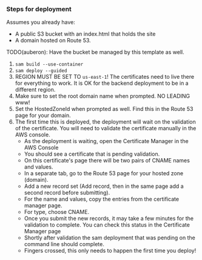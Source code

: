 ### Steps for deployment

Assumes you already have:
- A public S3 bucket with an index.html that holds the site
- A domain hosted on Route 53.

TODO(auberon): Have the bucket be managed by this template as well.

1. `sam build --use-container`
1. `sam deploy --guided`
1. REGION MUST BE SET TO `us-east-1`! The certificates need to live there for everything to work. It is OK for the backend deployment to be in a different region.
1. Make sure to set the root domain name when prompted. NO LEADING www!
1. Set the HostedZoneId when prompted as well. Find this in the Route 53 page for your domain.
1. The first time this is deployed, the deployment will wait on the validation of the certificate. You will need to validate the certificate manually in the AWS console.
   - As the deployment is waiting, open the Certificate Manager in the AWS Console
   - You should see a certificate that is pending validation.
   - On this certificate's page there will be two pairs of CNAME names and values.
   - In a separate tab, go to the Route 53 page for your hosted zone (domain).
   - Add a new record set (Add record, then in the same page add a second record before submitting).
   - For the name and values, copy the entries from the certificate manager page.
   - For type, choose CNAME.
   - Once you submit the new records, it may take a few minutes for the validation to complete. You can check this status in the Certificate Manager page
   - Shortly after validation the sam deployment that was pending on the command line should complete.
   - Fingers crossed, this only needs to happen the first time you deploy!
